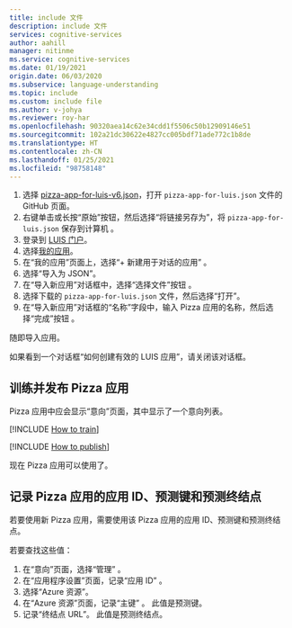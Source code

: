 ```yaml
---
title: include 文件
description: include 文件
services: cognitive-services
author: aahill
manager: nitinme
ms.service: cognitive-services
ms.date: 01/19/2021
origin.date: 06/03/2020
ms.subservice: language-understanding
ms.topic: include
ms.custom: include file
ms.author: v-johya
ms.reviewer: roy-har
ms.openlocfilehash: 90320aea14c62e34cdd1f5506c50b12909146e51
ms.sourcegitcommit: 102a21dc30622e4827cc005bdf71ade772c1b8de
ms.translationtype: HT
ms.contentlocale: zh-CN
ms.lasthandoff: 01/25/2021
ms.locfileid: "98758148"
---
```

1. 选择 [pizza-app-for-luis-v6.json](https://github.com/Azure-Samples/cognitive-services-sample-data-files/blob/master/luis/apps/pizza-app-for-luis-v6.json)，打开 `pizza-app-for-luis.json` 文件的 GitHub 页面。
1. 右键单击或长按“原始”按钮，然后选择“将链接另存为”，将 `pizza-app-for-luis.json` 保存到计算机 。
1. 登录到 [LUIS 门户](https://luis.azure.cn)。
1. 选择[我的应用](https://luis.azure.cn/applications)。
1. 在“我的应用”页面上，选择“+ 新建用于对话的应用” 。
1. 选择“导入为 JSON”。
1. 在“导入新应用”对话框中，选择“选择文件”按钮 。
1. 选择下载的 `pizza-app-for-luis.json` 文件，然后选择“打开”。
1. 在“导入新应用”对话框的“名称”字段中，输入 Pizza 应用的名称，然后选择“完成”按钮  。

随即导入应用。

如果看到一个对话框“如何创建有效的 LUIS 应用”，请关闭该对话框。

## <a name="train-and-publish-the-pizza-app"></a>训练并发布 Pizza 应用

Pizza 应用中应会显示“意向”页面，其中显示了一个意向列表。

[!INCLUDE [How to train](howto-train.md)]

[!INCLUDE [How to publish](howto-publish.md)]

现在 Pizza 应用可以使用了。

## <a name="record-the-app-id-prediction-key-and-prediction-endpoint-of-your-pizza-app"></a>记录 Pizza 应用的应用 ID、预测键和预测终结点

若要使用新 Pizza 应用，需要使用该 Pizza 应用的应用 ID、预测键和预测终结点。

若要查找这些值：

1. 在“意向”页面，选择“管理” 。
1. 在“应用程序设置”页面，记录“应用 ID” 。
1. 选择“Azure 资源”。
1. 在“Azure 资源”页面，记录“主键” 。 此值是预测键。
1. 记录“终结点 URL”。 此值是预测终结点。
